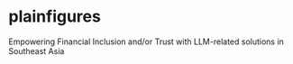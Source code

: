 # plainfigures
Empowering Financial Inclusion and/or Trust with LLM-related solutions in Southeast Asia
